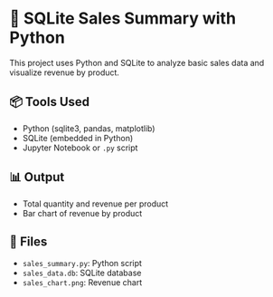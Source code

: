 # 🧾 SQLite Sales Summary with Python

This project uses Python and SQLite to analyze basic sales data and visualize revenue by product.

## 📦 Tools Used
- Python (sqlite3, pandas, matplotlib)
- SQLite (embedded in Python)
- Jupyter Notebook or `.py` script

## 📊 Output
- Total quantity and revenue per product
- Bar chart of revenue by product

## 📁 Files
- `sales_summary.py`: Python script
- `sales_data.db`: SQLite database
- `sales_chart.png`: Revenue chart
